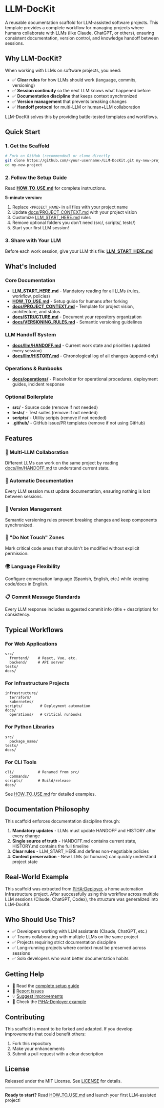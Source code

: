 # LLM-DocKit

A reusable documentation scaffold for LLM-assisted software projects. This template provides a complete workflow for managing projects where humans collaborate with LLMs (like Claude, ChatGPT, or others), ensuring consistent documentation, version control, and knowledge handoff between sessions.

## Why LLM-DocKit?

When working with LLMs on software projects, you need:
- ✅ **Clear rules** for how LLMs should work (language, commits, versioning)
- ✅ **Session continuity** so the next LLM knows what happened before
- ✅ **Documentation discipline** that keeps context synchronized
- ✅ **Version management** that prevents breaking changes
- ✅ **Handoff protocol** for multi-LLM or human+LLM collaboration

LLM-DocKit solves this by providing battle-tested templates and workflows.

## Quick Start

### 1. Get the Scaffold
```bash
# Fork on GitHub (recommended) or clone directly
git clone https://github.com/<your-username>/LLM-DocKit.git my-new-project
cd my-new-project
```

### 2. Follow the Setup Guide
Read **[HOW_TO_USE.md](HOW_TO_USE.md)** for complete instructions.

**5-minute version:**
1. Replace `<PROJECT_NAME>` in all files with your project name
2. Update [docs/PROJECT_CONTEXT.md](docs/PROJECT_CONTEXT.md) with your project vision
3. Customize [LLM_START_HERE.md](LLM_START_HERE.md) rules
4. Remove optional folders you don't need (src/, scripts/, tests/)
5. Start your first LLM session!

### 3. Share with Your LLM
Before each work session, give your LLM this file: **[LLM_START_HERE.md](LLM_START_HERE.md)**

## What's Included

### Core Documentation
- **[LLM_START_HERE.md](LLM_START_HERE.md)** - Mandatory reading for all LLMs (rules, workflow, policies)
- **[HOW_TO_USE.md](HOW_TO_USE.md)** - Setup guide for humans after forking
- **[docs/PROJECT_CONTEXT.md](docs/PROJECT_CONTEXT.md)** - Template for project vision, architecture, and status
- **[docs/STRUCTURE.md](docs/STRUCTURE.md)** - Document your repository organization
- **[docs/VERSIONING_RULES.md](docs/VERSIONING_RULES.md)** - Semantic versioning guidelines

### LLM Handoff System
- **[docs/llm/HANDOFF.md](docs/llm/HANDOFF.md)** - Current work state and priorities (updated every session)
- **[docs/llm/HISTORY.md](docs/llm/HISTORY.md)** - Chronological log of all changes (append-only)

### Operations & Runbooks
- **[docs/operations/](docs/operations/)** - Placeholder for operational procedures, deployment guides, incident response

### Optional Boilerplate
- **src/** - Source code (remove if not needed)
- **tests/** - Test suites (remove if not needed)
- **scripts/** - Utility scripts (remove if not needed)
- **.github/** - GitHub issue/PR templates (remove if not using GitHub)

## Features

### 🤖 Multi-LLM Collaboration
Different LLMs can work on the same project by reading [docs/llm/HANDOFF.md](docs/llm/HANDOFF.md) to understand current state.

### 📝 Automatic Documentation
Every LLM session must update documentation, ensuring nothing is lost between sessions.

### 🔢 Version Management
Semantic versioning rules prevent breaking changes and keep components synchronized.

### 🚫 "Do Not Touch" Zones
Mark critical code areas that shouldn't be modified without explicit permission.

### 🌍 Language Flexibility
Configure conversation language (Spanish, English, etc.) while keeping code/docs in English.

### 📋 Commit Message Standards
Every LLM response includes suggested commit info (title + description) for consistency.

## Typical Workflows

### For Web Applications
```
src/
  frontend/    # React, Vue, etc.
  backend/     # API server
tests/
docs/
```

### For Infrastructure Projects
```
infrastructure/
  terraform/
  kubernetes/
scripts/        # Deployment automation
docs/
  operations/   # Critical runbooks
```

### For Python Libraries
```
src/
  package_name/
tests/
docs/
```

### For CLI Tools
```
cli/           # Renamed from src/
  commands/
scripts/       # Build/release
docs/
```

See [HOW_TO_USE.md](HOW_TO_USE.md#common-scenarios) for detailed examples.

## Documentation Philosophy

This scaffold enforces documentation discipline through:

1. **Mandatory updates** - LLMs must update HANDOFF and HISTORY after every change
2. **Single source of truth** - HANDOFF.md contains current state, HISTORY.md contains the full timeline
3. **Clear rules** - LLM_START_HERE.md defines non-negotiable policies
4. **Context preservation** - New LLMs (or humans) can quickly understand project state

## Real-World Example

This scaffold was extracted from [PiHA-Deployer](https://github.com/cdchushig/PiHA-Deployer), a home automation infrastructure project. After successfully using this workflow across multiple LLM sessions (Claude, ChatGPT, Codex), the structure was generalized into LLM-DocKit.

## Who Should Use This?

- ✅ Developers working with LLM assistants (Claude, ChatGPT, etc.)
- ✅ Teams collaborating with multiple LLMs on the same project
- ✅ Projects requiring strict documentation discipline
- ✅ Long-running projects where context must be preserved across sessions
- ✅ Solo developers who want better documentation habits

## Getting Help

- 📖 Read the [complete setup guide](HOW_TO_USE.md)
- 🐛 [Report issues](https://github.com/cdchushig/LLM-DocKit/issues)
- 💡 [Suggest improvements](https://github.com/cdchushig/LLM-DocKit/pulls)
- 🌟 Check the [PiHA-Deployer example](https://github.com/cdchushig/PiHA-Deployer)

## Contributing

This scaffold is meant to be forked and adapted. If you develop improvements that could benefit others:
1. Fork this repository
2. Make your enhancements
3. Submit a pull request with a clear description

## License

Released under the MIT License. See [LICENSE](LICENSE) for details.

---

**Ready to start?** Read [HOW_TO_USE.md](HOW_TO_USE.md) and launch your first LLM-assisted project!
